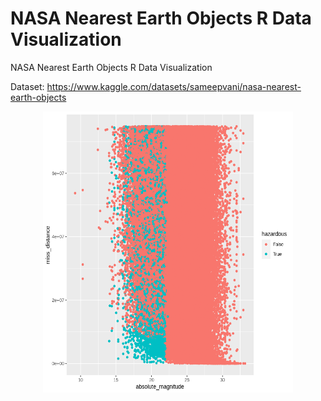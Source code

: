 # NASA Nearest Earth Objects R Data Visualization
NASA Nearest Earth Objects R Data Visualization

Dataset: https://www.kaggle.com/datasets/sameepvani/nasa-nearest-earth-objects

<p align="center">
  <img src = "https://github.com/bkullukcu/NASA-Nearest-Earth-Objects-R-Data-Visualization/blob/master/Data%20Visual.png" width = "400" height = "450" align = "center">
</p>
